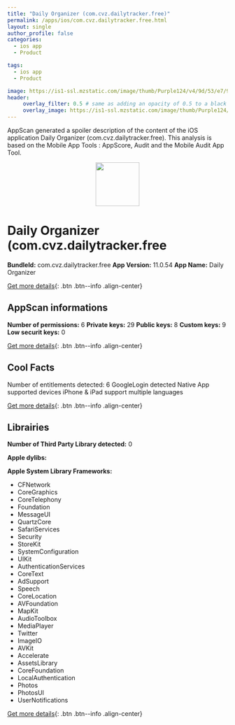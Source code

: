 ```yaml
---
title: "Daily Organizer (com.cvz.dailytracker.free)"
permalink: /apps/ios/com.cvz.dailytracker.free.html
layout: single
author_profile: false
categories: 
  - ios app 
  - Product 

tags: 
  - ios app 
  - Product 

image: https://is1-ssl.mzstatic.com/image/thumb/Purple124/v4/9d/53/e7/9d53e7b1-994f-75a3-7cd2-2af0424bcdc6/AppIconBlue-0-1x_U007emarketing-0-6-0-85-220.png/512x512bb.jpg
header: 
     overlay_filter: 0.5 # same as adding an opacity of 0.5 to a black background
     overlay_image: https://is1-ssl.mzstatic.com/image/thumb/Purple124/v4/9d/53/e7/9d53e7b1-994f-75a3-7cd2-2af0424bcdc6/AppIconBlue-0-1x_U007emarketing-0-6-0-85-220.png/512x512bb.jpg
---
```

AppScan generated a spoiler description of the content of the iOS application Daily Organizer (com.cvz.dailytracker.free). This analysis is based on the Mobile App Tools : AppScore, Audit and the Mobile Audit App Tool.

  
  
<div style="text-align: center;"><img src="https://is1-ssl.mzstatic.com/image/thumb/Purple124/v4/9d/53/e7/9d53e7b1-994f-75a3-7cd2-2af0424bcdc6/AppIconBlue-0-1x_U007emarketing-0-6-0-85-220.png/512x512bb.jpg" width="100" height="100"></div>  
  
# Daily Organizer (com.cvz.dailytracker.free

**BundleId:** com.cvz.dailytracker.free
**App Version:** 11.0.54
**App Name:** Daily Organizer


[Get more details](/pricing.html){: .btn .btn--info .align-center}  
  
## AppScan informations 

**Number of permissions:** 6
**Private keys:** 29
**Public keys:** 8
**Custom keys:** 9
**Low securit keys:** 0
  
[Get more details](/pricing.html){: .btn .btn--info .align-center}

## Cool Facts

Number of entitlements detected: 6
GoogleLogin detected
Native App
supported devices iPhone & iPad
support multiple languages
  
[Get more details](/pricing.html){: .btn .btn--info .align-center}

## Librairies 
**Number of Third Party Library detected:** 0

**Apple dylibs:**


**Apple System Library Frameworks:**
- CFNetwork
- CoreGraphics
- CoreTelephony
- Foundation
- MessageUI
- QuartzCore
- SafariServices
- Security
- StoreKit
- SystemConfiguration
- UIKit
- AuthenticationServices
- CoreText
- AdSupport
- Speech
- CoreLocation
- AVFoundation
- MapKit
- AudioToolbox
- MediaPlayer
- Twitter
- ImageIO
- AVKit
- Accelerate
- AssetsLibrary
- CoreFoundation
- LocalAuthentication
- Photos
- PhotosUI
- UserNotifications


  
[Get more details](/pricing.html){: .btn .btn--info .align-center}

